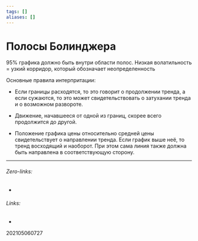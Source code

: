```yaml
---
tags: []
aliases: []
---
```

# Полосы Болинджера
95% графика должно быть внутри области полос.
Низкая волатильность = узкий корридор, который обозначает неопределенность

Основные правила интерпритации:
- Если границы расходятся, то это говорит о продолжении тренда, а если сужаются, то это может свидетельствовать о затухании тренда и о возможном развороте.

- Движение, начавшееся от одной из границ, скорее всего продолжится до другой.

- Положение графика цены относительно средней цены свидетельствует о  направлении тренда. Если график выше неё, то тренд восходящий и наоборот. При этом сама линия также должна быть направлена в соответствующую сторону.
___
###### Zero-links:
-
###### Links:
-

202105060727